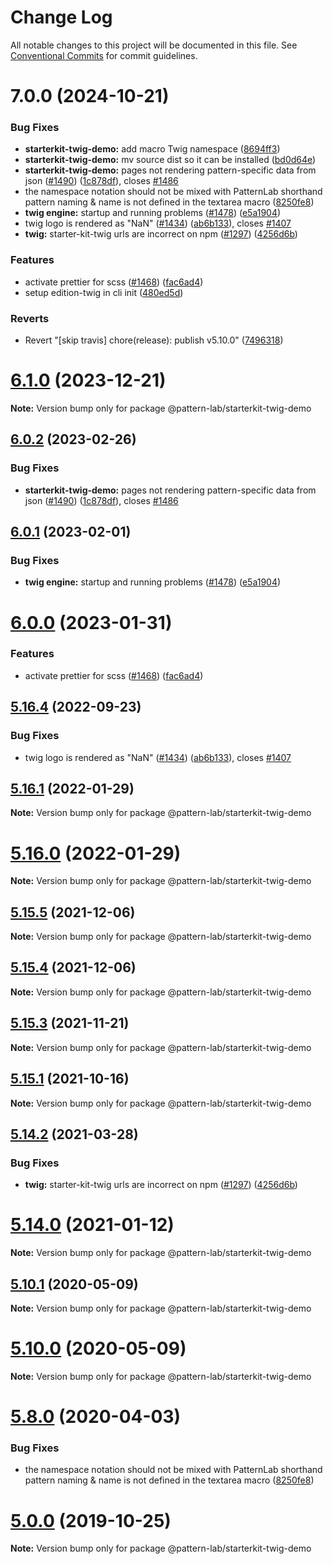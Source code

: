 # Change Log

All notable changes to this project will be documented in this file.
See [Conventional Commits](https://conventionalcommits.org) for commit guidelines.

# 7.0.0 (2024-10-21)


### Bug Fixes

* **starterkit-twig-demo:** add macro Twig namespace ([8694ff3](https://github.com/pattern-lab/patternlab-node/commit/8694ff38ebb696f3b70578ac8148cfa6be4e2e69))
* **starterkit-twig-demo:** mv source dist so it can be installed ([bd0d64e](https://github.com/pattern-lab/patternlab-node/commit/bd0d64e27bdf317306f35f932b5cc9f6c64c6634))
* **starterkit-twig-demo:** pages not rendering pattern-specific data from json ([#1490](https://github.com/pattern-lab/patternlab-node/issues/1490)) ([1c878df](https://github.com/pattern-lab/patternlab-node/commit/1c878dfa35d549f23e199b3e235ff79cb471ac86)), closes [#1486](https://github.com/pattern-lab/patternlab-node/issues/1486)
* the namespace notation should not be mixed with PatternLab shorthand pattern naming & name is not defined in the textarea macro ([8250fe8](https://github.com/pattern-lab/patternlab-node/commit/8250fe88231d03735424d597eae40496da2cb48c))
* **twig engine:** startup and running problems ([#1478](https://github.com/pattern-lab/patternlab-node/issues/1478)) ([e5a1904](https://github.com/pattern-lab/patternlab-node/commit/e5a19049f083315939406677b1c0480f4b420569))
* twig logo is rendered as "NaN" ([#1434](https://github.com/pattern-lab/patternlab-node/issues/1434)) ([ab6b133](https://github.com/pattern-lab/patternlab-node/commit/ab6b133019d9dfa3816e8fc9a9caa7b547e19097)), closes [#1407](https://github.com/pattern-lab/patternlab-node/issues/1407)
* **twig:** starter-kit-twig urls are incorrect on npm ([#1297](https://github.com/pattern-lab/patternlab-node/issues/1297)) ([4256d6b](https://github.com/pattern-lab/patternlab-node/commit/4256d6b13f9c2cfadf7620b0cb744cf71c3257f5))


### Features

* activate prettier for scss ([#1468](https://github.com/pattern-lab/patternlab-node/issues/1468)) ([fac6ad4](https://github.com/pattern-lab/patternlab-node/commit/fac6ad4be48c95eccfe890a280cad441ee84f677))
* setup edition-twig in cli init ([480ed5d](https://github.com/pattern-lab/patternlab-node/commit/480ed5d14042a31d566d8d1107f7ca820ea18293))


### Reverts

* Revert "[skip travis] chore(release): publish v5.10.0" ([7496318](https://github.com/pattern-lab/patternlab-node/commit/7496318e083f667b6da914e21595c52442d62703))





# [6.1.0](https://github.com/pattern-lab/patternlab-node/compare/v6.0.3...v6.1.0) (2023-12-21)

**Note:** Version bump only for package @pattern-lab/starterkit-twig-demo





## [6.0.2](https://github.com/pattern-lab/patternlab-node/compare/v6.0.1...v6.0.2) (2023-02-26)


### Bug Fixes

* **starterkit-twig-demo:** pages not rendering pattern-specific data from json ([#1490](https://github.com/pattern-lab/patternlab-node/issues/1490)) ([1c878df](https://github.com/pattern-lab/patternlab-node/commit/1c878dfa35d549f23e199b3e235ff79cb471ac86)), closes [#1486](https://github.com/pattern-lab/patternlab-node/issues/1486)





## [6.0.1](https://github.com/pattern-lab/patternlab-node/compare/v6.0.0...v6.0.1) (2023-02-01)


### Bug Fixes

* **twig engine:** startup and running problems ([#1478](https://github.com/pattern-lab/patternlab-node/issues/1478)) ([e5a1904](https://github.com/pattern-lab/patternlab-node/commit/e5a19049f083315939406677b1c0480f4b420569))





# [6.0.0](https://github.com/pattern-lab/patternlab-node/compare/v5.17.0...v6.0.0) (2023-01-31)


### Features

* activate prettier for scss ([#1468](https://github.com/pattern-lab/patternlab-node/issues/1468)) ([fac6ad4](https://github.com/pattern-lab/patternlab-node/commit/fac6ad4be48c95eccfe890a280cad441ee84f677))





## [5.16.4](https://github.com/pattern-lab/patternlab-node/compare/v5.16.2...v5.16.4) (2022-09-23)


### Bug Fixes

* twig logo is rendered as "NaN" ([#1434](https://github.com/pattern-lab/patternlab-node/issues/1434)) ([ab6b133](https://github.com/pattern-lab/patternlab-node/commit/ab6b133019d9dfa3816e8fc9a9caa7b547e19097)), closes [#1407](https://github.com/pattern-lab/patternlab-node/issues/1407)





## [5.16.1](https://github.com/pattern-lab/patternlab-node/compare/v5.16.0...v5.16.1) (2022-01-29)

**Note:** Version bump only for package @pattern-lab/starterkit-twig-demo





# [5.16.0](https://github.com/pattern-lab/patternlab-node/compare/v5.15.7...v5.16.0) (2022-01-29)

**Note:** Version bump only for package @pattern-lab/starterkit-twig-demo





## [5.15.5](https://github.com/pattern-lab/patternlab-node/compare/v5.15.3...v5.15.5) (2021-12-06)

**Note:** Version bump only for package @pattern-lab/starterkit-twig-demo





## [5.15.4](https://github.com/pattern-lab/patternlab-node/compare/v5.15.3...v5.15.4) (2021-12-06)

**Note:** Version bump only for package @pattern-lab/starterkit-twig-demo





## [5.15.3](https://github.com/pattern-lab/patternlab-node/compare/v5.15.2...v5.15.3) (2021-11-21)

**Note:** Version bump only for package @pattern-lab/starterkit-twig-demo





## [5.15.1](https://github.com/pattern-lab/patternlab-node/compare/v5.15.0...v5.15.1) (2021-10-16)

**Note:** Version bump only for package @pattern-lab/starterkit-twig-demo





## [5.14.2](https://github.com/pattern-lab/patternlab-node/compare/v5.14.1...v5.14.2) (2021-03-28)


### Bug Fixes

* **twig:** starter-kit-twig urls are incorrect on npm ([#1297](https://github.com/pattern-lab/patternlab-node/issues/1297)) ([4256d6b](https://github.com/pattern-lab/patternlab-node/commit/4256d6b13f9c2cfadf7620b0cb744cf71c3257f5))





# [5.14.0](https://github.com/pattern-lab/starterkit-twig-demo/compare/v5.13.3...v5.14.0) (2021-01-12)

**Note:** Version bump only for package @pattern-lab/starterkit-twig-demo





## [5.10.1](https://github.com/pattern-lab/starterkit-twig-demo/compare/v5.10.0...v5.10.1) (2020-05-09)

**Note:** Version bump only for package @pattern-lab/starterkit-twig-demo





# [5.10.0](https://github.com/pattern-lab/starterkit-twig-demo/compare/v5.9.3...v5.10.0) (2020-05-09)

**Note:** Version bump only for package @pattern-lab/starterkit-twig-demo





# [5.8.0](https://github.com/pattern-lab/starterkit-twig-demo/compare/v5.7.2...v5.8.0) (2020-04-03)


### Bug Fixes

* the namespace notation should not be mixed with PatternLab shorthand pattern naming & name is not defined in the textarea macro ([8250fe8](https://github.com/pattern-lab/starterkit-twig-demo/commit/8250fe88231d03735424d597eae40496da2cb48c))






# [5.0.0](https://github.com/pattern-lab/starterkit-twig-demo/compare/v3.0.0-beta.3...v5.0.0) (2019-10-25)

**Note:** Version bump only for package @pattern-lab/starterkit-twig-demo
